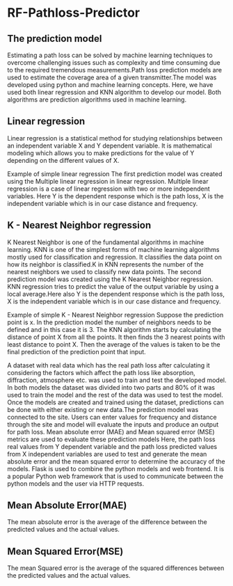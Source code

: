 # RF-Pathloss-Predictor

## The prediction model
Estimating a path loss can be solved by machine learning techniques to overcome challenging issues such as complexity and time consuming due to the required tremendous measurements.Path loss prediction models are used to estimate the coverage area of a given transmitter.The model was developed using python and machine learning concepts. Here, we have used both linear regression and KNN algorithm to develop our model. Both algorithms are prediction algorithms used in machine learning. 
## Linear regression
Linear regression is a statistical method for studying relationships between an independent variable X and Y dependent variable. It is mathematical modeling which allows you to make predictions for the value of Y depending on the different values of X.

Example of simple linear regression
The first prediction model was created using the Multiple linear regression in linear regression. Multiple linear regression is a case of linear regression with two or more independent variables. Here Y is the dependent response which is the path loss, X is the independent variable which is in our case distance and frequency.


## K - Nearest Neighbor regression 
K Nearest Neighbor is one of the fundamental algorithms in machine learning. KNN is one of the simplest forms of machine learning algorithms mostly used for classification and regression. It classifies the data point on how its neighbor is classified.K in KNN represents the number of the nearest neighbors we used to classify new data points.
The second prediction model was created using the K Nearest Neighbor regression. KNN regression tries to predict the value of the output variable by using a local average.Here also Y is the dependent response which is the path loss, X is the independent variable which is in our case distance and frequency. 

Example of simple K - Nearest Neighbor regression
Suppose the prediction point is x.  In the prediction model the number of neighbors needs to be defined and in this case it is 3. The KNN algorithm starts by calculating the distance of point X from all the points. It then finds the 3 nearest points with least distance to point X. Then the average of the values is taken to be the final prediction of the prediction point that input.


A dataset with real data which has the real path loss after calculating it considering the factors which affect the path loss like absorption, diffraction, atmosphere etc. was used to train and test the developed model. In both models the dataset was divided into two parts and 80% of it was used to train the model and the rest of the data was used to test the model. Once the models are created and trained using the dataset, predictions can be done with either existing or new data.The prediction model was connected to the site. Users can enter values for frequency and distance through the site and model will evaluate the inputs and produce an output for path loss.
Mean absolute error (MAE) and Mean squared error (MSE) metrics are used to evaluate these prediction models  Here, the path loss real values from Y dependent variable and the path loss predicted values from X independent variables are used to test and generate the mean absolute error and the mean squared error to determine the accuracy of the models. 
Flask is used to combine the python models and web frontend. It is a popular Python web framework that is used to communicate between the python models and the user via HTTP requests.

## Mean Absolute Error(MAE)
The mean absolute error is the average of the difference between the predicted values and the actual values.

## Mean Squared Error(MSE)
The mean Squared error is the average of the squared differences between the predicted values and the actual values.

